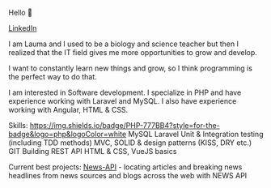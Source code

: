 Hello :wave:

[LinkedIn](https://www.linkedin.com/in/lauma-izolde-dziluma/)

I am Lauma and I used to be a biology and science teacher but then I realized that the IT field gives me more opportunities to grow and develop.

I want to constantly learn new things and grow, so I think programming is the perfect way to do that.

I am interested in Software development. I specialize in PHP and have experience working with Laravel and MySQL. I also have experience working with Angular, HTML & CSS. 

Skills:
https://img.shields.io/badge/PHP-777BB4?style=for-the-badge&logo=php&logoColor=white
MySQL
Laravel
Unit & Integration testing (including TDD methods)
MVC, SOLID & design patterns (KISS, DRY etc.)
GIT
Building REST API
HTML & CSS, VueJS basics

Current best projects:
[News-API](https://github.com/laumags/News-API) - locating articles and breaking news headlines from news sources and blogs across the web with NEWS API
